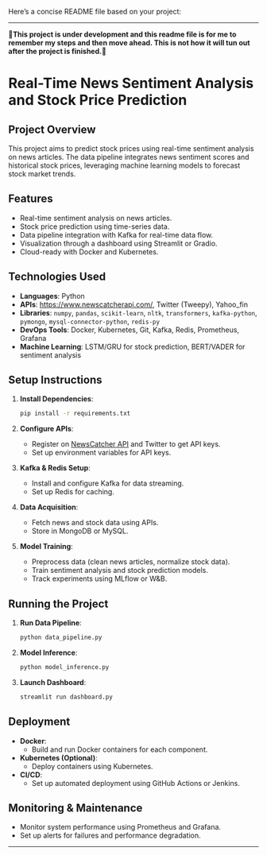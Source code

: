 Here’s a concise README file based on your project:


---

__🧨This project is under development and this readme file is for me to remember my steps and then move ahead. This is not how it will tun out after the project is finished.🧨__

# Real-Time News Sentiment Analysis and Stock Price Prediction

## Project Overview

This project aims to predict stock prices using real-time sentiment analysis on news articles. The data pipeline integrates news sentiment scores and historical stock prices, leveraging machine learning models to forecast stock market trends.

## Features

* Real-time sentiment analysis on news articles.
* Stock price prediction using time-series data.
* Data pipeline integration with Kafka for real-time data flow.
* Visualization through a dashboard using Streamlit or Gradio.
* Cloud-ready with Docker and Kubernetes.

## Technologies Used

* **Languages**: Python
* **APIs**: <https://www.newscatcherapi.com/>, Twitter (Tweepy), Yahoo_fin
* **Libraries**: `numpy`, `pandas`, `scikit-learn`, `nltk`, `transformers`, `kafka-python`, `pymongo`, `mysql-connector-python`, `redis-py`
* **DevOps Tools**: Docker, Kubernetes, Git, Kafka, Redis, Prometheus, Grafana
* **Machine Learning**: LSTM/GRU for stock prediction, BERT/VADER for sentiment analysis

## Setup Instructions


1. **Install Dependencies**:

   ```bash
   pip install -r requirements.txt
   ```
2. **Configure APIs**:
   * Register on [NewsCatcher API](https://newscatcherapi.com/) and Twitter to get API keys.
   * Set up environment variables for API keys.
3. **Kafka & Redis Setup**:
   * Install and configure Kafka for data streaming.
   * Set up Redis for caching.
4. **Data Acquisition**:
   * Fetch news and stock data using APIs.
   * Store in MongoDB or MySQL.
5. **Model Training**:
   * Preprocess data (clean news articles, normalize stock data).
   * Train sentiment analysis and stock prediction models.
   * Track experiments using MLflow or W&B.

## Running the Project


1. **Run Data Pipeline**:

   ```bash
   python data_pipeline.py
   ```
2. **Model Inference**:

   ```bash
   python model_inference.py
   ```
3. **Launch Dashboard**:

   ```bash
   streamlit run dashboard.py
   ```

## Deployment

* **Docker**:
  * Build and run Docker containers for each component.
* **Kubernetes (Optional)**:
  * Deploy containers using Kubernetes.
* **CI/CD**:
  * Set up automated deployment using GitHub Actions or Jenkins.

## Monitoring & Maintenance

* Monitor system performance using Prometheus and Grafana.
* Set up alerts for failures and performance degradation.


---


